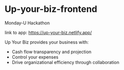 # Up-your-biz-frontend
Monday-U Hackathon

link to app: https://up-your-biz.netlify.app/

Up Your Biz provides your business with:
  - Cash flow transparency and projection
  - Control your expenses 
  - Drive organizational efficiency through collaboration

